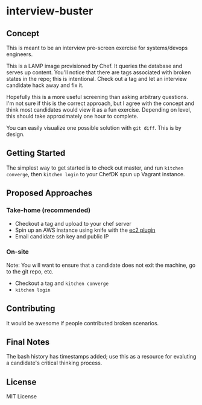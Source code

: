 # interview-buster

## Concept
This is meant to be an interview pre-screen exercise for systems/devops engineers.

This is a LAMP image provisioned by Chef.  It queries the database and serves up content.  You'll notice that there are tags associated with broken states in the repo; this is intentional.  Check out a tag and let an interview candidate hack away and fix it.  

Hopefully this is a more useful screening than asking arbitrary questions.  I'm not sure if this is the correct approach, but I agree with the concept and think most candidates would view it as a fun exercise.  Depending on level, this should take approximately one hour to complete.

You can easily visualize one possible solution with `git diff`.  This is by design.

## Getting Started
The simplest way to get started is to check out master, and run `kitchen converge`, then `kitchen login` to your ChefDK spun up Vagrant instance.

## Proposed Approaches
### Take-home (recommended)
*   Checkout a tag and upload to your chef server
*   Spin up an AWS instance using knife with the [ec2 plugin](https://github.com/chef/knife-ec2)
*   Email candidate ssh key and public IP

### On-site
Note: You will want to ensure that a candidate does not exit the machine, go to the git repo, etc.
*   Checkout a tag and `kitchen converge`
*   `kitchen login`

## Contributing
It would be awesome if people contributed broken scenarios.

## Final Notes
The bash history has timestamps added; use this as a resource for evaluting a candidate's critical thinking process.

## License
MIT License
